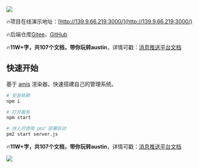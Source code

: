 ![](https://p.ipic.vip/0qiqhs.jpg)

:fire:项目在线演示地址：[http://139.9.66.219:3000/](http://139.9.66.219:3000/)

:fire:后端仓库[Gitee](https://gitee.com/zhongfucheng/austin)、[GitHub](https://gitee.com/zhongfucheng/austin)

:fire:**11W+字，共107个文档，带你玩转austin**，详情可戳：[消息推送平台文档](https://www.yuque.com/u1047901/eg5qvy/hh0gk5p4uwie8bva)

## 快速开始

基于 [amis](https://github.com/baidu/amis) 渲染器，快速搭建自己的管理系统。

```bash
# 安装依赖
npm i

# 打开服务
npm start

# 线上可使用 pm2 部署启动
pm2 start server.js

```
:fire:**11W+字，共107个文档，带你玩转austin**，详情可戳：[消息推送平台文档](https://www.yuque.com/u1047901/eg5qvy/hh0gk5p4uwie8bva)

![](https://p1-juejin.byteimg.com/tos-cn-i-k3u1fbpfcp/e7e69fb77ee74fbe8073adfefbe9e54c~tplv-k3u1fbpfcp-watermark.image?)


